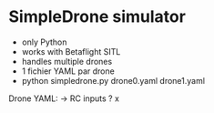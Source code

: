 # SimpleDrone simulator

- only Python
- works with Betaflight SITL
- handles multiple drones
- 1 fichier YAML par drone
- python simpledrone.py drone0.yaml drone1.yaml

Drone YAML:
-> RC inputs ? 
x
